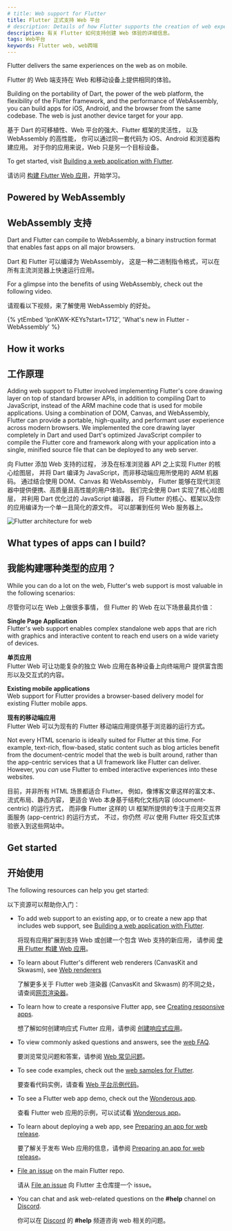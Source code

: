 ```yaml
---
# title: Web support for Flutter
title: Flutter 正式支持 Web 平台
# description: Details of how Flutter supports the creation of web experiences.
description: 有关 Flutter 如何支持创建 Web 体验的详细信息。
tags: Web平台
keywords: Flutter web, web跨端
---
```


Flutter delivers the same experiences on the web as on mobile.

Flutter 的 Web 端支持在 Web 和移动设备上提供相同的体验。

Building on the portability of Dart, the power of the web platform, the
flexibility of the Flutter framework, and the performance of WebAssembly,
you can build apps for iOS, Android, and the browser from the same codebase.
The web is just another device target for your app.

基于 Dart 的可移植性、Web 平台的强大、Flutter 框架的灵活性，
以及 WebAssembly 的高性能，
你可以通过同一套代码为 iOS、Android 和浏览器构建应用。
对于你的应用来说，Web 只是另一个目标设备。

To get started, visit [Building a web application with Flutter][].

请访问 [构建 Flutter Web 应用][Building a web application with Flutter]，开始学习。

## Powered by WebAssembly

## WebAssembly 支持

Dart and Flutter can compile to WebAssembly,
a binary instruction format that enables fast apps on all major browsers.

Dart 和 Flutter 可以编译为 WebAssembly，
这是一种二进制指令格式，可以在所有主流浏览器上快速运行应用。

For a glimpse into the benefits of using WebAssembly,
check out the following video.

请观看以下视频，来了解使用 WebAssembly 的好处。

{% ytEmbed 'lpnKWK-KEYs?start=1712', 'What\'s new in Flutter - WebAssembly' %}

## How it works

## 工作原理

Adding web support to Flutter involved implementing Flutter's
core drawing layer on top of standard browser APIs, in addition
to compiling Dart to JavaScript, instead of the ARM machine code that
is used for mobile applications. Using a combination of DOM, Canvas,
and WebAssembly, Flutter can provide a portable, high-quality,
and performant user experience across modern browsers.
We implemented the core drawing layer completely in Dart
and used Dart's optimized JavaScript compiler to compile the
Flutter core and framework along with your application
into a single, minified source file that can be deployed to
any web server.

向 Flutter 添加 Web 支持的过程，
涉及在标准浏览器 API 之上实现 Flutter 的核心绘图层，
并将 Dart 编译为 JavaScript，而非移动端应用所使用的 ARM 机器码。
通过结合使用 DOM、Canvas 和 WebAssembly，
Flutter 能够在现代浏览器中提供便携、高质量且高性能的用户体验。
我们完全使用 Dart 实现了核心绘图层，
并利用 Dart 优化过的 JavaScript 编译器，
将 Flutter 的核心、框架以及你的应用编译为一个单一且简化的源文件。
可以部署到任何 Web 服务器上。

<img src="/assets/images/docs/arch-overview/web-framework-diagram.png" alt="Flutter architecture for web" >

## What types of apps can I build?

## 我能构建哪种类型的应用？

While you can do a lot on the web,
Flutter's web support is most valuable in the
following scenarios:

尽管你可以在 Web 上做很多事情，
但 Flutter 的 Web 在以下场景最具价值：

**Single Page Application**
<br>Flutter's web support enables complex standalone web apps that are rich with
  graphics and interactive content to reach end users on a wide variety of
  devices.

**单页应用**
<br>Flutter Web 可让功能复杂的独立 Web 应用在各种设备上向终端用户
  提供富含图形以及交互式的内容。

**Existing mobile applications**
<br>Web support for Flutter provides a browser-based delivery model for existing
  Flutter mobile apps.

**现有的移动端应用**
<br>Flutter Web 可以为现有的 Flutter 移动端应用提供基于浏览器的运行方式。

Not every HTML scenario is ideally suited for Flutter at this time.
For example, text-rich, flow-based, static content such as blog articles
benefit from the document-centric model that the web is built around,
rather than the app-centric services that a UI framework like Flutter
can deliver. However, you _can_ use Flutter to embed interactive
experiences into these websites.

目前，并非所有 HTML 场景都适合 Flutter。
例如，像博客文章这样的富文本、流式布局、静态内容，
更适合 Web 本身基于结构化文档内容 (document-centric) 的运行方式，
而非像 Flutter 这样的 UI 框架所提供的专注于应用交互界面服务 (app-centric) 的运行方式，
不过，你仍然 _可以_ 使用 Flutter 将交互式体验嵌入到这些网站中。

## Get started

## 开始使用

The following resources can help you get started:

以下资源可以帮助你入门：

* To add web support to an existing app, or to create a
  new app that includes web support, see
  [Building a web application with Flutter][].

  将现有应用扩展到支持 Web 或创建一个包含 Web 支持的新应用，
  请参阅 [使用 Flutter 构建 Web 应用][Building a web application with Flutter]。
  
* To learn about Flutter's different web renderers (CanvasKit and Skwasm), see
  [Web renderers][]

  了解更多关于 Flutter web 渲染器 (CanvasKit and Skwasm) 的不同之处，
  请查阅[网页渲染器][Web renderers]。
  
* To learn how to create a responsive Flutter
  app, see [Creating responsive apps][].
  
  想了解如何创建响应式 Flutter 应用，请参阅 [创建响应式应用][Creating responsive apps]。
  
* To view commonly asked questions and answers, see the
  [web FAQ][].
  
  要浏览常见问题和答案，请参阅 [Web 常见问题][web FAQ]。
  
* To see code examples,
  check out the [web samples for Flutter][].

  要查看代码实例，请查看
  [Web 平台示例代码][web samples for Flutter]。

* To see a Flutter web app demo, check out the [Wonderous app][].

  查看 Flutter web 应用的示例，可以试试看 [Wonderous app][]。

* To learn about deploying a web app, see
  [Preparing an app for web release][].
  
  要了解关于发布 Web 应用的信息，请参阅 [Preparing an app for web release][]。
  
* [File an issue][] on the main Flutter repo.

  请从 [File an issue][] 向 Flutter 主仓库提一个 issue。

* You can chat and ask web-related questions on the
  **#help** channel on [Discord][].

  你可以在 [Discord][] 的 **#help** 频道咨询 web 相关的问题。

[Building a web application with Flutter]: /platform-integration/web/building
[Creating responsive apps]: /ui/adaptive-responsive
[Discord]: https://discordapp.com/invite/yeZ6s7k
[file an issue]: https://goo.gle/flutter_web_issue
[Wonderous app]: {{site.wonderous}}/web
[Preparing an app for web release]: /deployment/web
[Progressive Web Application]: https://web.dev/progressive-web-apps/
[web FAQ]: /platform-integration/web/faq
[web samples for Flutter]: https://github.com/flutter/samples/#?platform=web
[Web renderers]: /platform-integration/web/renderers
